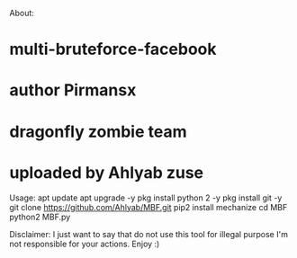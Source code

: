 About:
# multi-bruteforce-facebook
# author Pirmansx
# dragonfly zombie team
# uploaded by Ahlyab zuse

Usage:
apt update
apt upgrade -y
pkg install python 2 -y
pkg install git -y
git clone https://github.com/Ahlyab/MBF.git
pip2 install mechanize
cd MBF
python2 MBF.py

Disclaimer:
I just want to say that do not use this tool for illegal purpose
I'm not responsible for your actions.
Enjoy :)